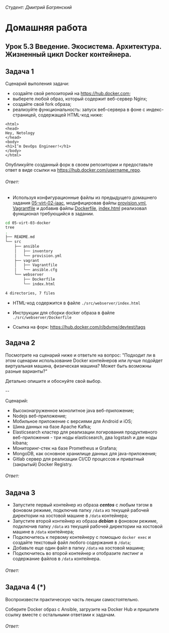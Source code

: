 *Студент: Дмитрий Багрянский*

# Домашняя работа

## Урок 5.3 Введение. Экосистема. Архитектура. Жизненный цикл Docker контейнера.

## Задача 1

Сценарий выполения задачи:

- создайте свой репозиторий на https://hub.docker.com;
- выберете любой образ, который содержит веб-сервер Nginx;
- создайте свой fork образа;
- реализуйте функциональность:
запуск веб-сервера в фоне с индекс-страницей, содержащей HTML-код ниже:
```
<html>
<head>
Hey, Netology
</head>
<body>
<h1>I’m DevOps Engineer!</h1>
</body>
</html>
```
Опубликуйте созданный форк в своем репозитории и предоставьте ответ в виде ссылки на https://hub.docker.com/username_repo.

###### Ответ:

* Используя конфигурационные файлы из предыдущего домашнего задания [05-virt-02-iaac](https://github.com/bdvme/devops/tree/main/05-virt-02-iaac), модифицировав файлы [provision.yml](https://github.com/bdvme/devops/tree/main/05-virt-03-docker/src/ansible/provision.yml), [Vagrantfile](https://github.com/bdvme/devops/tree/main/05-virt-03-docker/src/vagrant/Vagrantfile) и добавив файлы [Dockerfile](https://github.com/bdvme/devops/tree/main/05-virt-03-docker/src/webserver/Dockerfile), [index.html](https://github.com/bdvme/devops/tree/main/05-virt-03-docker/src/webserver/index.html) реализовал функционал требующийся в задании.

```Bash
cd 05-virt-03-docker
tree
.
├── README.md
└── src
    ├── ansible
    │   ├── inventory
    │   └── provision.yml
    ├── vagrant
    │   ├── Vagrantfile
    │   └── ansible.cfg
    └── webserver
        ├── Dockerfile
        └── index.html

4 directories, 7 files
```

* HTML-код содержится в файле `./src/webserver/index.html`
* Инструкции для сборки docker образа в файле `./src/webserver/Dockerfile`

* Ссылка на форк: https://hub.docker.com/r/bdvme/devtest/tags

## Задача 2

Посмотрите на сценарий ниже и ответьте на вопрос:
"Подходит ли в этом сценарии использование Docker контейнеров или лучше подойдет виртуальная машина, физическая машина? Может быть возможны разные варианты?"

Детально опишите и обоснуйте свой выбор.

--

Сценарий:

- Высоконагруженное монолитное java веб-приложение;
- Nodejs веб-приложение;
- Мобильное приложение c версиями для Android и iOS;
- Шина данных на базе Apache Kafka;
- Elasticsearch кластер для реализации логирования продуктивного веб-приложения - три ноды elasticsearch, два logstash и две ноды kibana;
- Мониторинг-стек на базе Prometheus и Grafana;
- MongoDB, как основное хранилище данных для java-приложения;
- Gitlab сервер для реализации CI/CD процессов и приватный (закрытый) Docker Registry.

###### Ответ:

## Задача 3

- Запустите первый контейнер из образа ***centos*** c любым тэгом в фоновом режиме, подключив папку ```/data``` из текущей рабочей директории на хостовой машине в ```/data``` контейнера;
- Запустите второй контейнер из образа ***debian*** в фоновом режиме, подключив папку ```/data``` из текущей рабочей директории на хостовой машине в ```/data``` контейнера;
- Подключитесь к первому контейнеру с помощью ```docker exec``` и создайте текстовый файл любого содержания в ```/data```;
- Добавьте еще один файл в папку ```/data``` на хостовой машине;
- Подключитесь во второй контейнер и отобразите листинг и содержание файлов в ```/data``` контейнера.

###### Ответ:

## Задача 4 (*)

Воспроизвести практическую часть лекции самостоятельно.

Соберите Docker образ с Ansible, загрузите на Docker Hub и пришлите ссылку вместе с остальными ответами к задачам.

###### Ответ:
